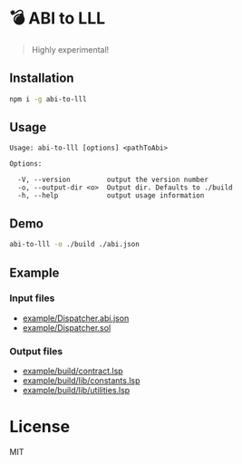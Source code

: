 # 💣 ABI to LLL

> Highly experimental!

## Installation

```bash
npm i -g abi-to-lll
```

## Usage

```
Usage: abi-to-lll [options] <pathToAbi>

Options:

  -V, --version         output the version number
  -o, --output-dir <o>  Output dir. Defaults to ./build
  -h, --help            output usage information
```

## Demo

```bash
abi-to-lll -o ./build ./abi.json
```

## Example

### Input files
* [example/Dispatcher.abi.json](./example/Dispatcher.abi.json)
* [example/Dispatcher.sol](./example/Dispatcher.sol)

### Output files

* [example/build/contract.lsp](./example/build/contract.lsp)
* [example/build/lib/constants.lsp](./example/build/lib/constants.lsp)
* [example/build/lib/utilities.lsp](./example/build/lib/utilities.lsp)


# License

MIT
